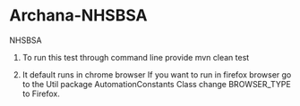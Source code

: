 # Archana-NHSBSA
NHSBSA

1. To run this test through command line provide 
mvn clean test 

2. It default runs in chrome browser If you want to run in firefox browser go to the Util package AutomationConstants Class change BROWSER_TYPE to Firefox.
